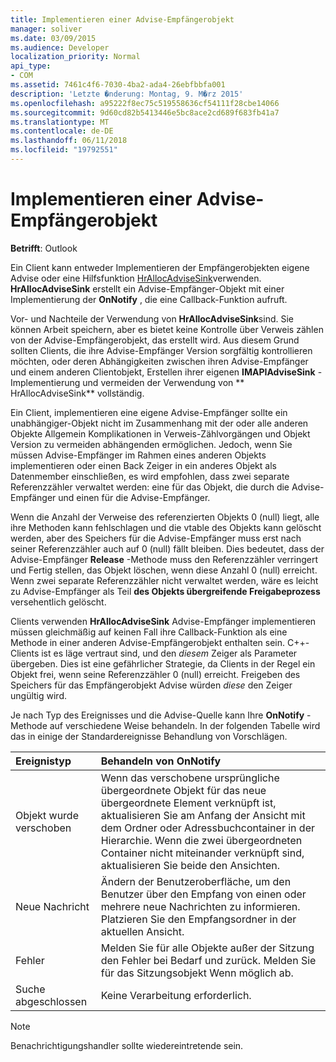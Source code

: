 ```yaml
---
title: Implementieren einer Advise-Empfängerobjekt
manager: soliver
ms.date: 03/09/2015
ms.audience: Developer
localization_priority: Normal
api_type:
- COM
ms.assetid: 7461c4f6-7030-4ba2-ada4-26ebfbbfa001
description: 'Letzte �nderung: Montag, 9. M�rz 2015'
ms.openlocfilehash: a95222f8ec75c519558636cf54111f28cbe14066
ms.sourcegitcommit: 9d60cd82b5413446e5bc8ace2cd689f683fb41a7
ms.translationtype: MT
ms.contentlocale: de-DE
ms.lasthandoff: 06/11/2018
ms.locfileid: "19792551"
---
```

# <a name="implementing-an-advise-sink-object"></a>Implementieren einer Advise-Empfängerobjekt

  
  
**Betrifft**: Outlook 
  
Ein Client kann entweder Implementieren der Empfängerobjekten eigene Advise oder eine Hilfsfunktion [HrAllocAdviseSink](hrallocadvisesink.md)verwenden. **HrAllocAdviseSink** erstellt ein Advise-Empfänger-Objekt mit einer Implementierung der **OnNotify** , die eine Callback-Funktion aufruft. 
  
Vor- und Nachteile der Verwendung von **HrAllocAdviseSink**sind. Sie können Arbeit speichern, aber es bietet keine Kontrolle über Verweis zählen von der Advise-Empfängerobjekt, das erstellt wird. Aus diesem Grund sollten Clients, die ihre Advise-Empfänger Version sorgfältig kontrollieren möchten, oder deren Abhängigkeiten zwischen ihren Advise-Empfänger und einem anderen Clientobjekt, Erstellen ihrer eigenen **IMAPIAdviseSink** -Implementierung und vermeiden der Verwendung von ** HrAllocAdviseSink** vollständig. 
  
Ein Client, implementieren eine eigene Advise-Empfänger sollte ein unabhängiger-Objekt nicht im Zusammenhang mit der oder alle anderen Objekte Allgemein Komplikationen in Verweis-Zählvorgängen und Objekt Version zu vermeiden abhängenden ermöglichen. Jedoch, wenn Sie müssen Advise-Empfänger im Rahmen eines anderen Objekts implementieren oder einen Back Zeiger in ein anderes Objekt als Datenmember einschließen, es wird empfohlen, dass zwei separate Referenzzähler verwaltet werden: eine für das Objekt, die durch die Advise-Empfänger und einen für die Advise-Empfänger. 
  
Wenn die Anzahl der Verweise des referenzierten Objekts 0 (null) liegt, alle ihre Methoden kann fehlschlagen und die vtable des Objekts kann gelöscht werden, aber des Speichers für die Advise-Empfänger muss erst nach seiner Referenzzähler auch auf 0 (null) fällt bleiben. Dies bedeutet, dass der Advise-Empfänger **Release** -Methode muss den Referenzzähler verringert und Fertig stellen, das Objekt löschen, wenn diese Anzahl 0 (null) erreicht. Wenn zwei separate Referenzzähler nicht verwaltet werden, wäre es leicht zu Advise-Empfänger als Teil **des Objekts übergreifende Freigabeprozess** versehentlich gelöscht. 
  
Clients verwenden **HrAllocAdviseSink** Advise-Empfänger implementieren müssen gleichmäßig auf keinen Fall ihre Callback-Funktion als eine Methode in einer anderen Advise-Empfängerobjekt enthalten sein. C++-Clients ist es läge vertraut sind, und den _diesem_ Zeiger als Parameter übergeben. Dies ist eine gefährlicher Strategie, da Clients in der Regel ein Objekt frei, wenn seine Referenzzähler 0 (null) erreicht. Freigeben des Speichers für das Empfängerobjekt Advise würden _diese_ den Zeiger ungültig wird. 
  
Je nach Typ des Ereignisses und die Advise-Quelle kann Ihre **OnNotify** -Methode auf verschiedene Weise behandeln. In der folgenden Tabelle wird das in einige der Standardereignisse Behandlung von Vorschlägen. 
  
|**Ereignistyp**|**Behandeln von OnNotify**|
|:-----|:-----|
|Objekt wurde verschoben  <br/> |Wenn das verschobene ursprüngliche übergeordnete Objekt für das neue übergeordnete Element verknüpft ist, aktualisieren Sie am Anfang der Ansicht mit dem Ordner oder Adressbuchcontainer in der Hierarchie. Wenn die zwei übergeordneten Container nicht miteinander verknüpft sind, aktualisieren Sie beide den Ansichten.  <br/> |
|Neue Nachricht  <br/> |Ändern der Benutzeroberfläche, um den Benutzer über den Empfang von einen oder mehrere neue Nachrichten zu informieren. Platzieren Sie den Empfangsordner in der aktuellen Ansicht.  <br/> |
|Fehler  <br/> |Melden Sie für alle Objekte außer der Sitzung den Fehler bei Bedarf und zurück. Melden Sie für das Sitzungsobjekt Wenn möglich ab.  <br/> |
|Suche abgeschlossen  <br/> |Keine Verarbeitung erforderlich.  <br/> |
   
> [!NOTE]
> Benachrichtigungshandler sollte wiedereintretende sein. 
  

